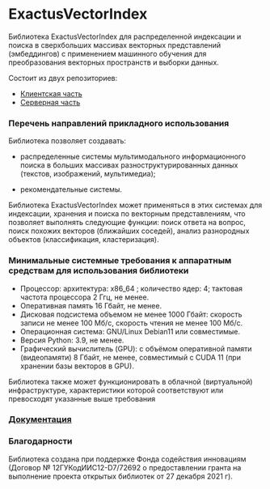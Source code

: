 # ExactusVectorIndex


Библиотека ExactusVectorIndex для распределенной индексации и поиска в сверхбольших массивах векторных представлений (эмбеддингов) с применением машинного обучения для преобразования векторных пространств и выборки данных.  


Состоит из двух репозиториев:
* [Клиентская часть](https://gitlab.com/vecindexer/vecindexerclient)
* [Серверная часть](https://gitlab.com/vecindexer/vecindexercpp)

### Перечень направлений прикладного использования


Библиотека позволяет создавать:

* распределенные системы мультимодального информационного поиска в больших массивах разноструктурированных данных (текстов, изображений, мультимедиа);

* рекомендательные системы.


Библиотека ExactusVectorIndex может применяться в этих системах для индексации, хранения и поиска по векторным представлениям, что позволяет выполнять следующие функции: поиск ответа на вопрос, поиск похожих векторов (ближайших соседей), анализ разнородных объектов (классификация, кластеризация). 

### Минимальные системные требования к аппаратным средствам для использования библиотеки

*	Процессор: архитектура: x86_64 ; количество ядер: 4; тактовая частота процессора 2 Ггц, не менее. 
*	Оперативная память 16 Гбайт, не менее. 
*	Дисковая подсистема объемом не менее 1000 Гбайт: скорость записи не менее 100 Мб/с, скорость чтения не менее 100 Мб/с. 
*	Операционная система: GNU/Linux Debian11 или совместимые. 
*	Версия Python: 3.9, не менее. 
*	Графический вычислитель (GPU): с объёмом оперативной памяти (видеопамяти) 8 Гбайт, не менее, совместимый с CUDA 11 (при хранении базы векторов в GPU).


Библиотека также может функционировать в облачной (виртуальной) инфраструктуре, характеристики которой соответствуют или превосходят указанные выше требования


### [Документация](https://exactusvectorindex.readthedocs.io/)


### Благодарности

Библиотека создана при поддержке Фонда содействия инновациям (Договор № 12ГУКодИИС12-D7/72692 о предоставлении гранта на выполнение проекта открытых библиотек от 27 декабря 2021 г).   
